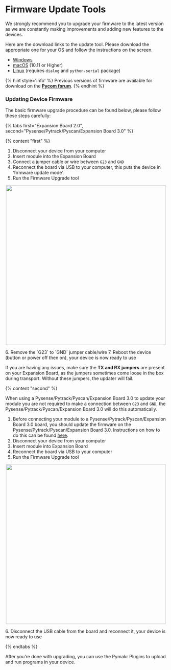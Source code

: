 # Firmware Update Tools

We strongly recommend you to upgrade your firmware to the latest version as we are constantly making improvements and adding new features to the devices.

Here are the download links to the update tool. Please download the appropriate one for your OS and follow the instructions on the screen.

- [Windows](https://software.pycom.io/findupgrade?product=pycom-firmware-updater&type=all&platform=win32&redirect=true)
- [macOS](https://software.pycom.io/findupgrade?product=pycom-firmware-updater&type=all&platform=macos&redirect=true) (10.11 or Higher)
- [Linux](https://software.pycom.io/findupgrade?product=pycom-firmware-updater&type=all&platform=unix&redirect=true) (requires `dialog` and `python-serial` package)

{% hint style='info' %}
Previous versions of firmware are available for download on the
**[Pycom forum](https://forum.pycom.io/topic/517/downgrading-firmware-advanced-users)**.
{% endhint %}

### Updating Device Firmware

The basic firmware upgrade procedure can be found below, please follow these
steps carefully:

{% tabs first="Expansion Board 2.0", second="Pysense/Pytrack/Pyscan/Expansion Board 3.0" %}

{% content "first" %}

1. Disconnect your device from your computer
2. Insert module into the Expansion Board
3. Connect a jumper cable or wire between `G23` and `GND`
4. Reconnect the board via USB to your computer, this puts the device in ‘firmware update mode’.
5. Run the Firmware Upgrade tool
<p align="center"><img src ="../../../img/firmware-update.png" width="500"></p>
6. Remove the `G23` to `GND` jumper cable/wire
7. Reboot the device (button or power off then on), your device is now ready to
   use

If you are having any issues, make sure the **TX and RX jumpers** are present on
your Expansion Board, as the jumpers sometimes come loose in the box during
transport. Without these jumpers, the updater will fail.

{% content "second" %}

When using a Pysense/Pytrack/Pyscan/Expansion Board 3.0 to update your module
you are not required to make a connection between `G23` and `GND`, the
Pysense/Pytrack/Pyscan/Expansion Board 3.0 will do this automatically.

1. Before connecting your module to a Pysense/Pytrack/Pyscan/Expansion Board 3.0
   board, you should update the firmware on the
   Pysense/Pytrack/Pyscan/Expansion Board 3.0. Instructions on how to do this
   can be found [here](../../pytrackpysense/installation/firmware.md).
2. Disconnect your device from your computer
3. Insert module into Expansion Board
4. Reconnect the board via USB to your computer
5. Run the Firmware Upgrade tool
<p align="center"><img src ="../../../img/firmware-update.png" width="500"></p>
6. Disconnect the USB cable from the board and reconnect it, your device is now
   ready to use

{% endtabs %}

After you’re done with upgrading, you can use the Pymakr Plugins to upload and run programs in your device.
